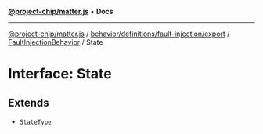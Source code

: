 [**@project-chip/matter.js**](../../../../../../../README.md) • **Docs**

***

[@project-chip/matter.js](../../../../../../../modules.md) / [behavior/definitions/fault-injection/export](../../../README.md) / [FaultInjectionBehavior](../README.md) / State

# Interface: State

## Extends

- [`StateType`](../../../-internal-/README.md#statetype)
